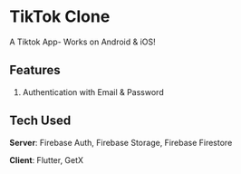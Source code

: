 # TikTok Clone

A Tiktok App- Works on Android & iOS!

## Features
1. Authentication with Email & Password

## Tech Used
**Server**: Firebase Auth, Firebase Storage, Firebase Firestore

**Client**: Flutter, GetX
